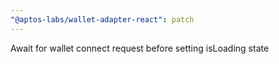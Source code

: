 ```yaml
---
"@aptos-labs/wallet-adapter-react": patch
---
```


Await for wallet connect request before setting isLoading state
